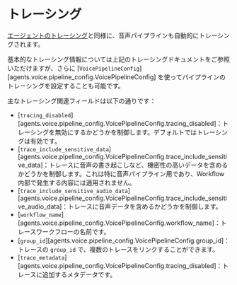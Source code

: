 # トレーシング

[エージェントのトレーシング](../tracing.md)と同様に、音声パイプラインも自動的にトレーシングされます。

基本的なトレーシング情報については上記のトレーシングドキュメントをご参照いただけますが、さらに [`VoicePipelineConfig`][agents.voice.pipeline_config.VoicePipelineConfig] を使ってパイプラインのトレーシングを設定することも可能です。

主なトレーシング関連フィールドは以下の通りです：

-   [`tracing_disabled`][agents.voice.pipeline_config.VoicePipelineConfig.tracing_disabled]：トレーシングを無効にするかどうかを制御します。デフォルトではトレーシングは有効です。
-   [`trace_include_sensitive_data`][agents.voice.pipeline_config.VoicePipelineConfig.trace_include_sensitive_data]：トレースに音声の書き起こしなど、機密性の高いデータを含めるかどうかを制御します。これは特に音声パイプライン用であり、Workflow 内部で発生する内容には適用されません。
-   [`trace_include_sensitive_audio_data`][agents.voice.pipeline_config.VoicePipelineConfig.trace_include_sensitive_audio_data]：トレースに音声データを含めるかどうかを制御します。
-   [`workflow_name`][agents.voice.pipeline_config.VoicePipelineConfig.workflow_name]：トレースワークフローの名前です。
-   [`group_id`][agents.voice.pipeline_config.VoicePipelineConfig.group_id]：トレースの `group_id` で、複数のトレースをリンクすることができます。
-   [`trace_metadata`][agents.voice.pipeline_config.VoicePipelineConfig.tracing_disabled]：トレースに追加するメタデータです。
